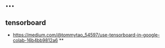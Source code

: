 # ...

## tensorboard

* https://medium.com/@tommytao_54597/use-tensorboard-in-google-colab-16b4bb9812a6
**

